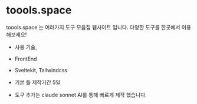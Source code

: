 # toools.space
toools.space 는 여러가지 도구 모음집 웹사이트 입니다. 다양한 도구를 한곳에서 이용해보세요!



- 사용 기술,

- FrontEnd
- Sveltekit, Tailwindcss

- 기본 틀 제작기간 5일
- 도구 추가는 claude sonnet AI를 통해 빠르게 제작 했습니다.
